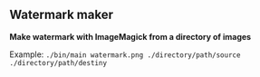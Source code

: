 ## Watermark maker
**Make watermark with ImageMagick from a directory of images**

Example:
`./bin/main watermark.png ./directory/path/source ./directory/path/destiny` 